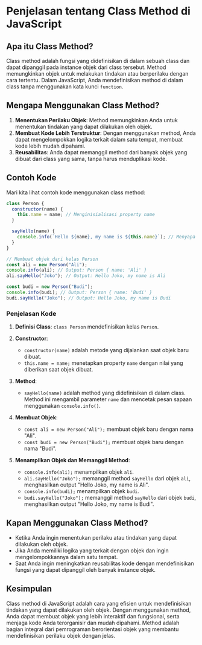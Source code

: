 # Penjelasan tentang Class Method di JavaScript

## Apa itu Class Method?

Class method adalah fungsi yang didefinisikan di dalam sebuah class dan dapat dipanggil pada instance objek dari class tersebut. Method memungkinkan objek untuk melakukan tindakan atau berperilaku dengan cara tertentu. Dalam JavaScript, Anda mendefinisikan method di dalam class tanpa menggunakan kata kunci `function`.

## Mengapa Menggunakan Class Method?

1. **Menentukan Perilaku Objek**: Method memungkinkan Anda untuk menentukan tindakan yang dapat dilakukan oleh objek.
2. **Membuat Kode Lebih Terstruktur**: Dengan menggunakan method, Anda dapat mengelompokkan logika terkait dalam satu tempat, membuat kode lebih mudah dipahami.
3. **Reusabilitas**: Anda dapat memanggil method dari banyak objek yang dibuat dari class yang sama, tanpa harus menduplikasi kode.

## Contoh Kode

Mari kita lihat contoh kode menggunakan class method:

```javascript
class Person {
  constructor(name) {
    this.name = name; // Menginisialisasi property name
  }

  sayHello(name) {
    console.info(`Hello ${name}, my name is ${this.name}`); // Menyapa dengan nama
  }
}

// Membuat objek dari kelas Person
const ali = new Person("Ali");
console.info(ali); // Output: Person { name: 'Ali' }
ali.sayHello("Joko"); // Output: Hello Joko, my name is Ali

const budi = new Person("Budi");
console.info(budi); // Output: Person { name: 'Budi' }
budi.sayHello("Joko"); // Output: Hello Joko, my name is Budi
```

### Penjelasan Kode

1. **Definisi Class**: `class Person` mendefinisikan kelas `Person`.

2. **Constructor**:

   - `constructor(name)` adalah metode yang dijalankan saat objek baru dibuat.
   - `this.name = name;` menetapkan property `name` dengan nilai yang diberikan saat objek dibuat.

3. **Method**:

   - `sayHello(name)` adalah method yang didefinisikan di dalam class. Method ini mengambil parameter `name` dan mencetak pesan sapaan menggunakan `console.info()`.

4. **Membuat Objek**:

   - `const ali = new Person("Ali");` membuat objek baru dengan nama "Ali".
   - `const budi = new Person("Budi");` membuat objek baru dengan nama "Budi".

5. **Menampilkan Objek dan Memanggil Method**:
   - `console.info(ali);` menampilkan objek `ali`.
   - `ali.sayHello("Joko");` memanggil method `sayHello` dari objek `ali`, menghasilkan output "Hello Joko, my name is Ali".
   - `console.info(budi);` menampilkan objek `budi`.
   - `budi.sayHello("Joko");` memanggil method `sayHello` dari objek `budi`, menghasilkan output "Hello Joko, my name is Budi".

## Kapan Menggunakan Class Method?

- Ketika Anda ingin menentukan perilaku atau tindakan yang dapat dilakukan oleh objek.
- Jika Anda memiliki logika yang terkait dengan objek dan ingin mengelompokkannya dalam satu tempat.
- Saat Anda ingin meningkatkan reusabilitas kode dengan mendefinisikan fungsi yang dapat dipanggil oleh banyak instance objek.

## Kesimpulan

Class method di JavaScript adalah cara yang efisien untuk mendefinisikan tindakan yang dapat dilakukan oleh objek. Dengan menggunakan method, Anda dapat membuat objek yang lebih interaktif dan fungsional, serta menjaga kode Anda terorganisir dan mudah dipahami. Method adalah bagian integral dari pemrograman berorientasi objek yang membantu mendefinisikan perilaku objek dengan jelas.
